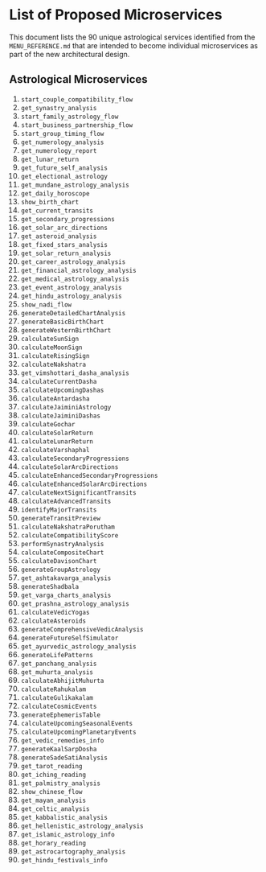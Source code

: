 # List of Proposed Microservices

This document lists the 90 unique astrological services identified from the `MENU_REFERENCE.md` that are intended to become individual microservices as part of the new architectural design.

## Astrological Microservices

1.  `start_couple_compatibility_flow`
2.  `get_synastry_analysis`
3.  `start_family_astrology_flow`
4.  `start_business_partnership_flow`
5.  `start_group_timing_flow`
6.  `get_numerology_analysis`
7.  `get_numerology_report`
8.  `get_lunar_return`
9.  `get_future_self_analysis`
10. `get_electional_astrology`
11. `get_mundane_astrology_analysis`
12. `get_daily_horoscope`
13. `show_birth_chart`
14. `get_current_transits`
15. `get_secondary_progressions`
16. `get_solar_arc_directions`
17. `get_asteroid_analysis`
18. `get_fixed_stars_analysis`
19. `get_solar_return_analysis`
20. `get_career_astrology_analysis`
21. `get_financial_astrology_analysis`
22. `get_medical_astrology_analysis`
23. `get_event_astrology_analysis`
24. `get_hindu_astrology_analysis`
25. `show_nadi_flow`
26. `generateDetailedChartAnalysis`
27. `generateBasicBirthChart`
28. `generateWesternBirthChart`
29. `calculateSunSign`
30. `calculateMoonSign`
31. `calculateRisingSign`
32. `calculateNakshatra`
33. `get_vimshottari_dasha_analysis`
34. `calculateCurrentDasha`
35. `calculateUpcomingDashas`
36. `calculateAntardasha`
37. `calculateJaiminiAstrology`
38. `calculateJaiminiDashas`
39. `calculateGochar`
40. `calculateSolarReturn`
41. `calculateLunarReturn`
42. `calculateVarshaphal`
43. `calculateSecondaryProgressions`
44. `calculateSolarArcDirections`
45. `calculateEnhancedSecondaryProgressions`
46. `calculateEnhancedSolarArcDirections`
47. `calculateNextSignificantTransits`
48. `calculateAdvancedTransits`
49. `identifyMajorTransits`
50. `generateTransitPreview`
51. `calculateNakshatraPorutham`
52. `calculateCompatibilityScore`
53. `performSynastryAnalysis`
54. `calculateCompositeChart`
55. `calculateDavisonChart`
56. `generateGroupAstrology`
57. `get_ashtakavarga_analysis`
58. `generateShadbala`
59. `get_varga_charts_analysis`
60. `get_prashna_astrology_analysis`
61. `calculateVedicYogas`
62. `calculateAsteroids`
63. `generateComprehensiveVedicAnalysis`
64. `generateFutureSelfSimulator`
65. `get_ayurvedic_astrology_analysis`
66. `generateLifePatterns`
67. `get_panchang_analysis`
68. `get_muhurta_analysis`
69. `calculateAbhijitMuhurta`
70. `calculateRahukalam`
71. `calculateGulikakalam`
72. `calculateCosmicEvents`
73. `generateEphemerisTable`
74. `calculateUpcomingSeasonalEvents`
75. `calculateUpcomingPlanetaryEvents`
76. `get_vedic_remedies_info`
77. `generateKaalSarpDosha`
78. `generateSadeSatiAnalysis`
79. `get_tarot_reading`
80. `get_iching_reading`
81. `get_palmistry_analysis`
82. `show_chinese_flow`
83. `get_mayan_analysis`
84. `get_celtic_analysis`
85. `get_kabbalistic_analysis`
86. `get_hellenistic_astrology_analysis`
87. `get_islamic_astrology_info`
88. `get_horary_reading`
89. `get_astrocartography_analysis`
90. `get_hindu_festivals_info`
